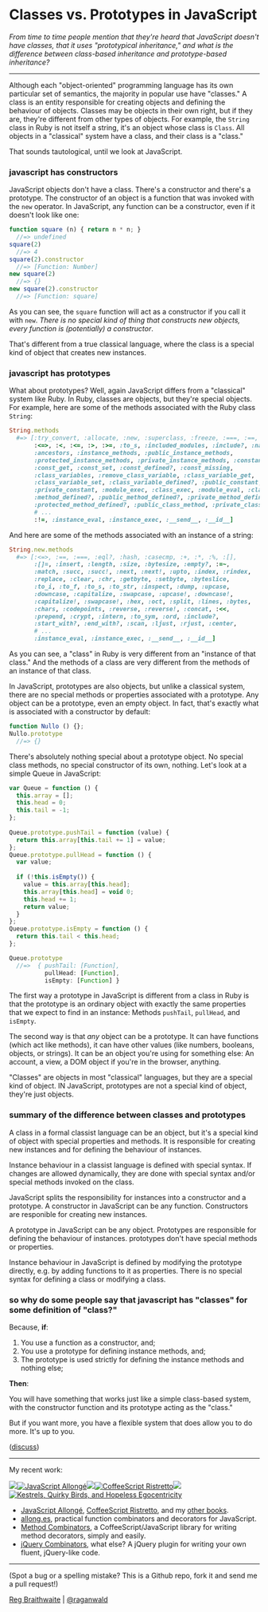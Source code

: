 # Classes vs. Prototypes in JavaScript

*From time to time people mention that they're heard that JavaScript doesn't have classes, that it uses "prototypical inheritance," and what is the difference between class-based inheritance and prototype-based inheritance?*

---

Although each "object-oriented" programming language has its own particular set of semantics, the majority in popular use have "classes." A class is an entity responsible for creating objects and defining the behaviour of objects. Classes may be objects in their own right, but if they are, they're different from other types of objects. For example, the `String` class in Ruby is not itself a string, it's an object whose class is `Class`. All objects in a "classical" system have a class, and their class is a "class."

That sounds tautological, until we look at JavaScript.

### javascript has constructors

JavaScript objects don't have a class. There's a constructor and there's a prototype. The constructor of an object is a function that was invoked with the `new` operator. In JavaScript, any function can be a constructor, even if it doesn't look like one:

```javascript
function square (n) { return n * n; }
  //=> undefined
square(2)
  //=> 4
square(2).constructor
  //=> [Function: Number]
new square(2)
  //=> {}
new square(2).constructor
  //=> [Function: square]
```

As you can see, the `square` function will act as a constructor if you call it with `new`. *There is no special kind of thing that constructs new objects, every function is (potentially) a constructor*.

That's different from a true classical language, where the class is a special kind of object that creates new instances.

### javascript has prototypes

What about prototypes? Well, again JavaScript differs from a "classical" system like Ruby. In Ruby, classes are objects, but they're special objects. For example, here are some of the methods associated with the Ruby class `String`:

```ruby
String.methods
  #=> [:try_convert, :allocate, :new, :superclass, :freeze, :===, :==,
       :<=>, :<, :<=, :>, :>=, :to_s, :included_modules, :include?, :name, 
       :ancestors, :instance_methods, :public_instance_methods, 
       :protected_instance_methods, :private_instance_methods, :constants, 
       :const_get, :const_set, :const_defined?, :const_missing, 
       :class_variables, :remove_class_variable, :class_variable_get, 
       :class_variable_set, :class_variable_defined?, :public_constant, 
       :private_constant, :module_exec, :class_exec, :module_eval, :class_eval, 
       :method_defined?, :public_method_defined?, :private_method_defined?, 
       :protected_method_defined?, :public_class_method, :private_class_method, 
       # ...
       :!=, :instance_eval, :instance_exec, :__send__, :__id__] 
```

And here are some of the methods associated with an instance of a string:

```ruby
String.new.methods
  #=> [:<=>, :==, :===, :eql?, :hash, :casecmp, :+, :*, :%, :[],
       :[]=, :insert, :length, :size, :bytesize, :empty?, :=~,
       :match, :succ, :succ!, :next, :next!, :upto, :index, :rindex,
       :replace, :clear, :chr, :getbyte, :setbyte, :byteslice,
       :to_i, :to_f, :to_s, :to_str, :inspect, :dump, :upcase,
       :downcase, :capitalize, :swapcase, :upcase!, :downcase!,
       :capitalize!, :swapcase!, :hex, :oct, :split, :lines, :bytes,
       :chars, :codepoints, :reverse, :reverse!, :concat, :<<,
       :prepend, :crypt, :intern, :to_sym, :ord, :include?,
       :start_with?, :end_with?, :scan, :ljust, :rjust, :center,
       # ...
       :instance_eval, :instance_exec, :__send__, :__id__]
```

As you can see, a "class" in Ruby is very different from an "instance of that class." And the methods of a class are very different from the methods of an instance of that class.

In JavaScript, prototypes are also objects, but unlike a classical system, there are no special methods or properties associated with a prototype. Any object can be a prototype, even an empty object. In fact, that's exactly what is associated with a constructor by default:

```javascript
function Nullo () {};
Nullo.prototype
  //=> {}
```
      
There's absolutely nothing special about a prototype object. No special class methods, no special constructor of its own, nothing. Let's look at a simple Queue in JavaScript:

```javascript
var Queue = function () {
  this.array = [];
  this.head = 0;
  this.tail = -1;
};
  
Queue.prototype.pushTail = function (value) {
  return this.array[this.tail += 1] = value;
};
Queue.prototype.pullHead = function () {
  var value;
  
  if (!this.isEmpty()) {
    value = this.array[this.head];
    this.array[this.head] = void 0;
    this.head += 1;
    return value;
  }
};
Queue.prototype.isEmpty = function () {
  return this.tail < this.head;
};

Queue.prototype
  //=>  { pushTail: [Function],
          pullHead: [Function],
          isEmpty: [Function] }
```

The first way a prototype in JavaScript is different from a class in Ruby is that the prototype is an ordinary object with exactly the same properties that we expect to find in an instance: Methods `pushTail`, `pullHead`, and `isEmpty`.

The second way is that *any* object can be a prototype. It can have functions (which act like methods), it can have other values (like numbers, booleans, objects, or strings). It can be an object you're using for something else: An account, a view, a DOM object if you're in the browser, anything.

"Classes" are objects in most "classical" languages, but they are a special kind of object. IN JavaScript, prototypes are not a special kind of object, they're just objects.

### summary of the difference between classes and prototypes

A class in a formal classist language can be an object, but it's a special kind of object with special properties and methods. It is responsible for creating new instances and for defining the behaviour of instances.

Instance behaviour in a classist language is defined with special syntax. If changes are allowed dynamically, they are done with special syntax and/or special methods invoked on the class.

JavaScript splits the responsibility for instances into a constructor and a prototype. A constructor in JavaScript can be any function. Constructors are responible for creating new instances.

A prototype in JavaScript can be any object. Prototypes are responsible for defining the behaviour of instances. prototypes don't have special methods or properties.

Instance behaviour in JavaScript is defined by modifying the prototype directly, e.g. by adding functions to it as properties. There is no special syntax for defining a class or modifying a class.

### so why do some people say that javascript has "classes" for some definition of "class?"

Because, **if**:

1. You use a function as a constructor, and;
2. You use a prototype for defining instance methods, and;
3. The prototype is used strictly for defining the instance methods and nothing else;

**Then**:

You will have something that works just like a simple class-based system, with the constructor function and its prototype acting as the "class."

But if you want more, you have a flexible system that does allow you to do more. It's up to you.

([discuss](http://www.reddit.com/r/javascript/comments/17v813/classes_vs_prototypes_in_js/))

---

My recent work:

![](http://i.minus.com/iL337yTdgFj7.png)[![JavaScript Allongé](http://i.minus.com/iW2E1A8M5UWe6.jpeg)][ja]![](http://i.minus.com/iL337yTdgFj7.png)[![CoffeeScript Ristretto](http://i.minus.com/iMmGxzIZkHSLD.jpeg)](http://leanpub.com/coffeescript-ristretto "CoffeeScript Ristretto")![](http://i.minus.com/iL337yTdgFj7.png)[![Kestrels, Quirky Birds, and Hopeless Egocentricity](http://i.minus.com/ibw1f1ARQ4bhi1.jpeg)](http://leanpub.com/combinators "Kestrels, Quirky Birds, and Hopeless Egocentricity")

* [JavaScript Allongé](http://leanpub.com/javascript-allonge), [CoffeeScript Ristretto](http://leanpub.com/coffeescript-ristretto), and my [other books](http://leanpub.com/u/raganwald).
* [allong.es](http://allong.es), practical function combinators and decorators for JavaScript.
* [Method Combinators](https://github.com/raganwald/method-combinators), a CoffeeScript/JavaScript library for writing method decorators, simply and easily.
* [jQuery Combinators](http://github.com/raganwald/jquery-combinators), what else? A jQuery plugin for writing your own fluent, jQuery-like code. 

[ja]: http://leanpub.com/javascript-allonge "JavaScript Allongé"

---

(Spot a bug or a spelling mistake? This is a Github repo, fork it and send me a pull request!)

[Reg Braithwaite](http://braythwayt.com) | [@raganwald](http://twitter.com/raganwald)
